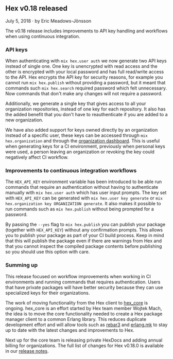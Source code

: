 ## Hex v0.18 released

<div class="subtitle"><time datetime="2018-07-05T00:00:00Z">July 5, 2018</time> · by Eric Meadows-Jönsson</div>

The v0.18 release includes improvements to API key handling and workflows when using continuous integration.

### API keys

When authenticating with `mix hex.user auth` we now generate two API keys instead of single one. One key is unencrypted with read access and the other is encrypted with your local password and has full read/write access to the API. Hex encrypts the API key for security reasons, for example you cannot run `mix hex.publish` without providing a password, but it meant that commands such `mix hex.search` required password which felt unnecessary. Now commands that don't make any changes will not require a password.

Additionally, we generate a single key that gives access to all your organization repositories, instead of one key for each repository. It also has the added benefit that you don't have to reauthenticate if you are added to a new organization.

We have also added support for keys owned directly by an organization instead of a specific user, these keys can be accessed through `mix hex.organization` and through the [organization dashboard](/dashboard). This is useful when generating keys for a CI environment, previously when personal keys were used, a person leaving an organization or revoking the key could negatively affect CI workflow.

### Improvements to continuous integration workflows

The `HEX_API_KEY` environment variable has been introduced to be able run commands that require an authentication without having to authenticate manually with `mix hex.user auth` which has user input prompts. The key set with `HEX_API_KEY` can be generated with `mix hex.user key generate` or `mix hex.organization key ORGANIZATION generate`. It also makes it possible to run commands such as `mix hex.publish` without being prompted for a password.

By passing the `--yes` flag to `mix hex.publish` you can publish your package (together with `HEX_API_KEY`) without any confirmation prompts. This allows you to publish your package as part of your CI build process. Keep in mind that this will publish the package even if there are warnings from Hex and that you cannot inspect the compiled package contents before publishing so you should use this option with care.

### Summing up

This release focused on workflow improvements when working in CI environments and running commands that requires authentication. Users that have private packages will have better security because they can use specialized keys for their organizations.

The work of moving functionality from the Hex client to [hex_core](https://github.com/hexpm/hex_core) is ongoing. hex_core is an effort started by Hex team member Wojtek Mach, the idea is to move the core functionality needed to create a Hex package manager client to a common Erlang library. This reduces duplicate development effort and will allow tools such as [rebar3](https://www.rebar3.org/) and [erlang.mk](https://erlang.mk/) to stay up to date with the latest changes and improvements to Hex.

Next up for the core team is releasing private HexDocs and adding annual billing for organizations. The full list of changes for Hex v0.18.0 is available in our [release notes](https://github.com/hexpm/hex/releases/tag/v0.18.0).
